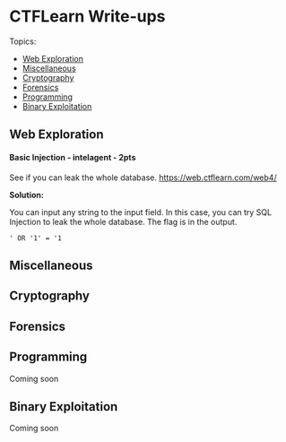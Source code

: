 # CTFLearn Write-ups

Topics:
- [Web Exploration](#web-exploration)
- [Miscellaneous](#miscellaneous)
- [Cryptography](#cryptography)
- [Forensics](#forensics)
- [Programming](#programming)
- [Binary Exploitation](#binary-exploitation)

## Web Exploration
#### Basic Injection - intelagent - 2pts
See if you can leak the whole database. https://web.ctflearn.com/web4/

**Solution:**

You can input any string to the input field. In this case, you can try SQL Injection to leak the whole database. The flag is in the output.

```
' OR '1' = '1
```

#### 

## Miscellaneous


## Cryptography


## Forensics


## Programming
Coming soon

## Binary Exploitation
Coming soon

